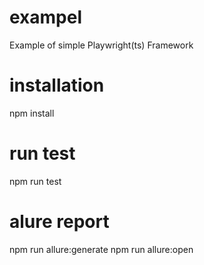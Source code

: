# exampel
Example of simple Playwright(ts) Framework

# installation
npm install

# run test
npm run test

# alure report
npm run allure:generate
npm run allure:open